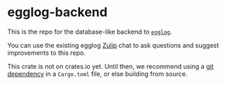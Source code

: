 # egglog-backend

This is the repo for the database-like backend to [`egglog`](https://github.com/egraphs-good/egglog).

You can use the existing egglog [Zulip](https://egraphs.zulipchat.com/#narrow/stream/375765-egglog) chat to ask questions and suggest improvements to this repo.

This crate is not on crates.io yet. Until then, we recommend using a [git dependency](https://doc.rust-lang.org/cargo/reference/specifying-dependencies.html#specifying-dependencies-from-git-repositories) in a `Cargo.toml` file, or else building from source.
